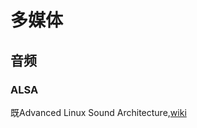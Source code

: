 多媒体
=====

## 音频

### ALSA

既Advanced Linux Sound Architecture,[wiki](https://en.wikipedia.org/wiki/Advanced_Linux_Sound_Architecture)